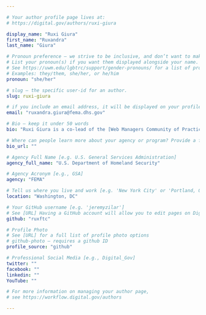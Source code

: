 ```yaml
---

# Your author profile page lives at:
# https://digital.gov/authors/ruxi-giura

display_name: "Ruxi Giura"
first_name: "Ruxandra"
last_name: "Giura"

# Pronoun preference — we strive to be inclusive, and don’t want to make assumptions on a person’s first name (be it a gender-neutral name, or is one more common in languages other than English). Learn more http://www.MyPronouns.org
# List your pronoun(s) if you want them displayed alongside your name. Leave it blank and we'll use just your name.
# See https://uwm.edu/lgbtrc/support/gender-pronouns/ for a list of pronouns
# Examples: they/them, she/her, or he/him
pronoun: "she/her"

# slug — the specific user-id for an author.
slug: ruxi-giura

# if you include an email address, it will be displayed on your profile page
email: "ruxandra.giura@fema.dhs.gov"

# Bio — keep it under 50 words
bio: "Ruxi Giura is a co-lead of the [Web Managers Community of Practice](https://digital.gov/communities/web-content-managers/). She works as a digital insurance specialist for the National Flood Insurance Program at FEMA."

# Where can people learn more about your agency or program? Provide a full URL [e.g. 'https://www.example.gov/']
bio_url: ""

# Agency Full Name [e.g. U.S. General Services Administration]
agency_full_name: "U.S. Department of Homeland Security"

# Agency Acronym [e.g., GSA]
agency: "FEMA"

# Tell us where you live and work [e.g. 'New York City' or 'Portland, OR']
location: "Washington, DC"

# Your GitHub username [e.g. 'jeremyzilar']
# See [URL] Having a GitHub account will allow you to edit pages on DigitalGov. The image used in your GitHub account can also be used to populate your digital.gov profile photo.
github: "ruxftc"

# Profile Photo
# See [URL] for a full list of profile photo options
# github-photo — requires a github ID
profile_source: "github"

# Professional Social Media [e.g., Digital_Gov]
twitter: ""
facebook: ""
linkedin: ""
YouTube: ""

# For more information on managing your author page,
# see https://workflow.digital.gov/authors

---
```

